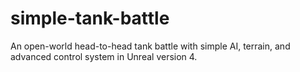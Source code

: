 # simple-tank-battle
An open-world head-to-head tank battle with simple AI, terrain, and advanced control system in Unreal version 4.
